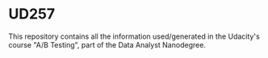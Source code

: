 # UD257

This repository contains all the information used/generated in the Udacity's course "A/B Testing", part of the Data Analyst Nanodegree.

